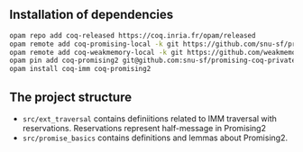 ## Installation of dependencies
```bash
opam repo add coq-released https://coq.inria.fr/opam/released
opam remote add coq-promising-local -k git https://github.com/snu-sf/promising-opam-coq-archive
opam remote add coq-weakmemory-local -k git https://github.com/weakmemory/local-coq-opam-archive
opam pin add coq-promising2 git@github.com:snu-sf/promising-coq-private.git#v2
opam install coq-imm coq-promising2
```

## The project structure
- `src/ext_traversal` contains definiitions related to IMM traversal with reservations.
  Reservations represent half-message in Promising2
- `src/promise_basics` contains definitions and lemmas about Promising2.